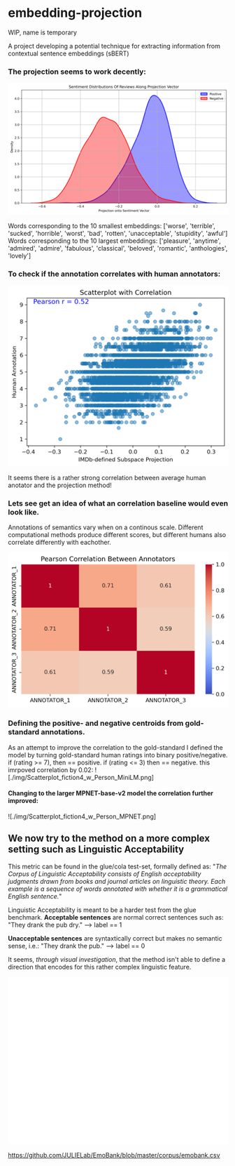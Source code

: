 # embedding-projection
WIP, name is temporary

A project developing a potential technique for extracting information from contextual sentence embeddings (sBERT) 


### The projection seems to work decently:
![Projection of Reviews onto Sentiment Vector](./img/sentiment_distributions.png)

Words corresponding to the 10 smallest embeddings:
['worse', 'terrible', 'sucked', 'horrible', 'worst', 'bad', 'rotten', 'unacceptable', 'stupidity', 'awful']
Words corresponding to the 10 largest embeddings:
['pleasure', 'anytime', 'admired', 'admire', 'fabulous', 'classical', 'beloved', 'romantic', 'anthologies', 'lovely']



### To check if the annotation correlates with human annotators:
![Human Annotator Correlation with Semantic Projection](./img/Scatterplot_w_Person.png)

It seems there is a rather strong correlation between average human anotator and the projection method!



### Lets see get an idea of what an correlation baseline would even look like.
Annotations of semantics vary when on a continous scale. Different computational methods produce different scores, but different humans also correlate differently with eachother.

![Annotator Correlation](./img/Annotator_Corr.png)


### Defining the positive- and negative centroids from gold-standard annotations.
As an attempt to improve the correlation to the gold-standard I defined the model by turning gold-standard human ratings into binary positive/negative.
if (rating >= 7), then == positive.
if (rating <= 3) then == negative.
this imrpoved correlation by 0.02:
![./img/Scatterplot_fiction4_w_Person_MiniLM.png]


#### Changing to the larger MPNET-base-v2 model the correlation further improved:
![./img/Scatterplot_fiction4_w_Person_MPNET.png]



## We now try to the method on a more complex setting such as Linguistic Acceptability
This metric can be found in the glue/cola test-set, formally defined as:
"*The Corpus of Linguistic Acceptability consists of English acceptability judgments drawn from books and journal articles on linguistic theory. Each example is a sequence of words annotated with whether it is a grammatical English sentence.*" 


Linguistic Acceptability is meant to be a harder test from the glue benchmark. 
**Acceptable sentences** are normal correct sentences such as:
"They drank the pub dry." --> label == 1

**Unacceptable sentences** are syntaxtically correct but makes no semantic sense, i.e.:
"They drank the pub." --> label == 0

It seems, *through visual investigation*, that the method isn't able to define a direction that encodes for this rather complex linguistic feature.

![Acceptability Histogram](./img/LA_validation_histogram.png)



https://github.com/JULIELab/EmoBank/blob/master/corpus/emobank.csv





